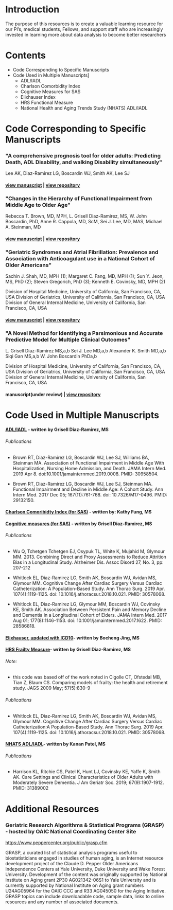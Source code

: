 # Introduction

The purpose of this resources is to create a valuable learning resource for our PI’s, medical students, Fellows, and support staff who are increasingly invested in learning more about data analysis to become better researchers

# Contents
* Code Corresponding to Specific Manuscripts
* Code Used in Multiple Manuscripts]
  * ADL/IADL
  * Charlson Comorbidity Index
  * Cognitive Measures for SAS
  * Elixhauser Index
  * HRS Functional Measure
  * National Health and Aging Trends Study (NHATS) ADL/IADL

# Code Corresponding to Specific Manuscripts

### "A comprehensive prognosis tool for older adults: Predicting Death, ADL Disability, and walking Disability simultaneously" 
Lee AK, Diaz-Ramirez LG, Boscardin WJ, Smith AK, Lee SJ

#### [view manuscript](https://agsjournals.onlinelibrary.wiley.com/doi/10.1111/jgs.17932) | [view repository](https://github.com/UCSFGeriatrics/comprehensive-prognosis-tool)

### "Changes in the Hierarchy of Functional Impairment from Middle Age to Older Age"
Rebecca T. Brown, MD, MPH, L. Grisell Diaz-Ramirez, MS, W. John Boscardin, PhD, Anne R. Cappola, MD, ScM, Sei J. Lee, MD, MAS, Michael A. Steinman, MD

#### [view manuscript](https://academic.oup.com/biomedgerontology/article/77/8/1577/6366294) | [view repository](https://github.com/UCSFGeriatrics/hierarchy-functional-impairment#changes-in-the-hierarchy-of-functional-impairment-from-middle-age-to-older-age)

### "Geriatric Syndromes and Atrial Fibrillation: Prevalence and Association with Anticoagulant use in a National Cohort of Older Americans" 
Sachin J. Shah, MD, MPH (1); Margaret C. Fang, MD, MPH (1); Sun Y. Jeon, MS, PhD (2); Steven Gregorich, PhD (3); Kenneth E. Covinsky, MD, MPH (2)

Division of Hospital Medicine, University of California, San Francisco, CA, USA
Division of Geriatrics, University of California, San Francisco, CA, USA
Division of General Internal Medicine, University of California, San Francisco, CA, USA

#### [view manuscript](https://www.ncbi.nlm.nih.gov/pmc/articles/PMC6694766/) | [view repository](https://github.com/sachinjshah/AF-geriatric-syndrome-2014)


### "A Novel Method for Identifying a Parsimonious and Accurate Predictive Model for Multiple Clinical Outcomes" 
L. Grisell Diaz-Ramirez MS,a,b Sei J. Lee MD,a,b Alexander K. Smith MD,a,b Siqi Gan MS,a,b W. John Boscardin PhDa,b

Division of Hospital Medicine, University of California, San Francisco, CA, USA
Division of Geriatrics, University of California, San Francisco, CA, USA
Division of General Internal Medicine, University of California, San Francisco, CA, USA

#### manuscript(under review) | [view repository](https://github.com/UCSFGeriatrics/multiple-outcomes-selection)



# Code Used in Multiple Manuscripts

#### [ADL/IADL](https://github.com/UCSFGeriatrics/Manuscript-Code/blob/master/Derived-ADL-IADL.md) - written by Grisell Diaz-Ramirez, MS
###### Publications 
* Brown RT, Diaz-Ramirez LG, Boscardin WJ, Lee SJ, Williams BA, Steinman MA. Association of Functional Impairment in Middle Age With Hospitalization, Nursing Home Admission, and Death. JAMA Intern Med. 2019 Apr 8. doi:10.1001/jamainternmed.2019.0008. PMID: 30958504.

* Brown RT, Diaz-Ramirez LG, Boscardin WJ, Lee SJ, Steinman MA. Functional Impairment and Decline in Middle Age: A Cohort Study. Ann Intern Med. 2017 Dec 05; 167(11):761-768. doi: 10.7326/M17-0496. PMID: 29132150.

#### [Charlson Comoribidty Index (for SAS)](https://github.com/UCSFGeriatrics/Manuscript-Code/blob/master/CharlsonComorbidity.md) - written by: Kathy Fung, MS

#### [Cognitive measures (for SAS)](https://github.com/UCSFGeriatrics/Manuscript-Code/blob/master/CompositeMemoryScore.md) - written by Grisell Diaz-Ramirez, MS
###### Publications 
* Wu Q, Tchetgen Tchetgen EJ, Osypuk TL, White K, Mujahid M, Glymour MM. 2013. Combining Direct and Proxy Assessments to Reduce Attrition Bias in a Longitudinal Study. Alzheimer Dis. Assoc Disord 27, No. 3, pp: 207-212

* Whitlock EL, Diaz-Ramirez LG, Smith AK, Boscardin WJ, Avidan MS, Glymour MM. Cognitive Change After Cardiac Surgery Versus Cardiac Catheterization: A Population-Based Study. Ann Thorac Surg. 2019 Apr. 107(4):1119-1125. doi: 10.1016/j.athoracsur.2018.10.021. PMID: 30578068.

* Whitlock EL, Diaz-Ramirez LG, Glymour MM, Boscardin WJ, Covinsky KE, Smith AK. Association Between Persistent Pain and Memory Decline and Dementia in a Longitudinal Cohort of Elders. JAMA Intern Med. 2017 Aug 01; 177(8):1146-1153. doi: 10.1001/jamainternmed.2017.1622. PMID: 28586818.

#### [Elixhauser, updated with ICD10](https://github.com/UCSFGeriatrics/Manuscript-Code/blob/master/Elixhauser_ICD9_ICD10_coding.txt)- written by Bocheng Jing, MS

#### [HRS Frailty Measure](https://github.com/UCSFGeriatrics/Manuscript-Code/blob/master/frailtyscore_gdr_20200729.sas)- written by Grisell Diaz-Ramirez, MS
###### Note: 
* this code was based off of the work noted in Cigolle CT, Ofstedal MB, Tian Z, Blaum CS.  Comparing models of frailty: the health and retirement study.  JAGS 2009 May; 57(5):830-9 

###### Publications
* Whitlock EL, Diaz-Ramirez LG, Smith AK, Boscardin WJ, Avidan MS, Glymour MM. Cognitive Change After Cardiac Surgery Versus Cardiac Catheterization:A Population-Based Study. Ann Thorac Surg. 2019 Apr. 107(4):1119-1125. doi: 10.1016/j.athoracsur.2018.10.021. PMID: 30578068. 

#### [NHATS ADL/IADL](https://github.com/UCSFGeriatrics/Manuscript-Code/blob/master/NHATS_ADL_IADL.md)- written by Kanan Patel, MS
###### Publications
* Harrison KL, Ritchie CS, Patel K, Hunt LJ, Covinsky KE, Yaffe K, Smith AK. Care Settings and Clinical Characteristics of Older Adults with Moderately Severe Dementia. J Am Geriatr Soc. 2019; 67(9):1907-1912. PMID: 31389002

# Additional Resources
### Geriatric Research Algorithms & Statistical Programs (GRASP) - hosted by OAIC National Coordinating Center Site
https://www.peppercenter.org/public/grasp.cfm

GRASP, a curated list of statistical analysis programs useful to biostatisticians engaged in studies of human aging, is an Internet resource development project of the Claude D. Pepper Older Americans Independence Centers at Yale University, Duke University and Wake Forest University. Development of the content was originally supported by National Institute on Aging grant 2P30 AG021342-06S1 to Yale University and is currently supported by National Institute on Aging grant numbers U24AG05964 for the OAIC CCC and R33 AG045050 for the Aging Initiative. GRASP topics can include downloadable code, sample data, links to online resources and any number of associated documents.
